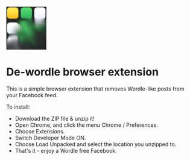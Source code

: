 ![logo](https://github.com/muckysucky/dewordle/blob/main/icon.png?raw=true)
# De-wordle browser extension

This is a simple browser extension that removes Wordle-like posts from your Facebook feed.

To install:
- Download the ZIP file & unzip it!
- Open Chrome, and click the menu Chrome / Preferences.
- Choose Extensions.
- Switch Developer Mode ON.
- Choose Load Unpacked and select the location you unzipped to.
- That's it - enjoy a Wordle free Facebook.
